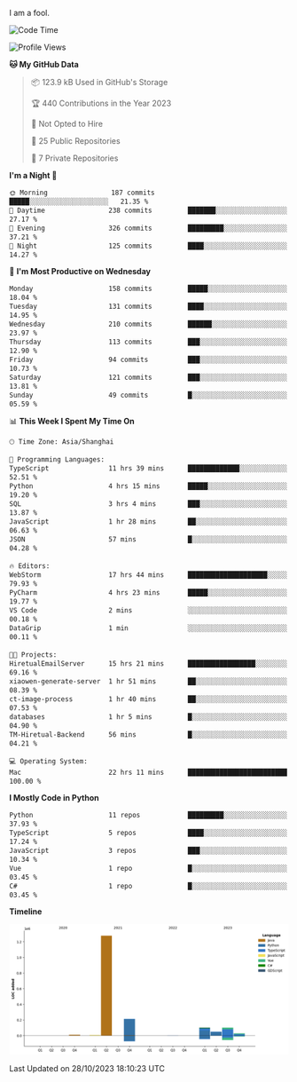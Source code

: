 I am a fool.

<!--START_SECTION:waka-->
![Code Time](http://img.shields.io/badge/Code%20Time-831%20hrs%2051%20mins-blue)

![Profile Views](http://img.shields.io/badge/Profile%20Views-0-blue)

**🐱 My GitHub Data** 

> 📦 123.9 kB Used in GitHub's Storage 
 > 
> 🏆 440 Contributions in the Year 2023
 > 
> 🚫 Not Opted to Hire
 > 
> 📜 25 Public Repositories 
 > 
> 🔑 7 Private Repositories 
 > 
**I'm a Night 🦉** 

```text
🌞 Morning                187 commits         █████░░░░░░░░░░░░░░░░░░░░   21.35 % 
🌆 Daytime                238 commits         ███████░░░░░░░░░░░░░░░░░░   27.17 % 
🌃 Evening                326 commits         █████████░░░░░░░░░░░░░░░░   37.21 % 
🌙 Night                  125 commits         ████░░░░░░░░░░░░░░░░░░░░░   14.27 % 
```
📅 **I'm Most Productive on Wednesday** 

```text
Monday                   158 commits         █████░░░░░░░░░░░░░░░░░░░░   18.04 % 
Tuesday                  131 commits         ████░░░░░░░░░░░░░░░░░░░░░   14.95 % 
Wednesday                210 commits         ██████░░░░░░░░░░░░░░░░░░░   23.97 % 
Thursday                 113 commits         ███░░░░░░░░░░░░░░░░░░░░░░   12.90 % 
Friday                   94 commits          ███░░░░░░░░░░░░░░░░░░░░░░   10.73 % 
Saturday                 121 commits         ███░░░░░░░░░░░░░░░░░░░░░░   13.81 % 
Sunday                   49 commits          █░░░░░░░░░░░░░░░░░░░░░░░░   05.59 % 
```


📊 **This Week I Spent My Time On** 

```text
🕑︎ Time Zone: Asia/Shanghai

💬 Programming Languages: 
TypeScript               11 hrs 39 mins      █████████████░░░░░░░░░░░░   52.51 % 
Python                   4 hrs 15 mins       █████░░░░░░░░░░░░░░░░░░░░   19.20 % 
SQL                      3 hrs 4 mins        ███░░░░░░░░░░░░░░░░░░░░░░   13.87 % 
JavaScript               1 hr 28 mins        ██░░░░░░░░░░░░░░░░░░░░░░░   06.63 % 
JSON                     57 mins             █░░░░░░░░░░░░░░░░░░░░░░░░   04.28 % 

🔥 Editors: 
WebStorm                 17 hrs 44 mins      ████████████████████░░░░░   79.93 % 
PyCharm                  4 hrs 23 mins       █████░░░░░░░░░░░░░░░░░░░░   19.77 % 
VS Code                  2 mins              ░░░░░░░░░░░░░░░░░░░░░░░░░   00.18 % 
DataGrip                 1 min               ░░░░░░░░░░░░░░░░░░░░░░░░░   00.11 % 

🐱‍💻 Projects: 
HiretualEmailServer      15 hrs 21 mins      █████████████████░░░░░░░░   69.16 % 
xiaowen-generate-server  1 hr 51 mins        ██░░░░░░░░░░░░░░░░░░░░░░░   08.39 % 
ct-image-process         1 hr 40 mins        ██░░░░░░░░░░░░░░░░░░░░░░░   07.53 % 
databases                1 hr 5 mins         █░░░░░░░░░░░░░░░░░░░░░░░░   04.90 % 
TM-Hiretual-Backend      56 mins             █░░░░░░░░░░░░░░░░░░░░░░░░   04.21 % 

💻 Operating System: 
Mac                      22 hrs 11 mins      █████████████████████████   100.00 % 
```

**I Mostly Code in Python** 

```text
Python                   11 repos            █████████░░░░░░░░░░░░░░░░   37.93 % 
TypeScript               5 repos             ████░░░░░░░░░░░░░░░░░░░░░   17.24 % 
JavaScript               3 repos             ███░░░░░░░░░░░░░░░░░░░░░░   10.34 % 
Vue                      1 repo              █░░░░░░░░░░░░░░░░░░░░░░░░   03.45 % 
C#                       1 repo              █░░░░░░░░░░░░░░░░░░░░░░░░   03.45 % 
```



**Timeline**

![Lines of Code chart](https://raw.githubusercontent.com/VeejaLiu/VeejaLiu/master/assets/bar_graph.png)


 Last Updated on 28/10/2023 18:10:23 UTC
<!--END_SECTION:waka-->
